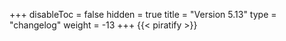 +++
disableToc = false
hidden = true
title = "Version 5.13"
type = "changelog"
weight = -13
+++
{{< piratify >}}
